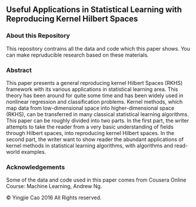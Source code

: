 ## Useful Applications in Statistical Learning with Reproducing Kernel Hilbert Spaces

### About this Repository

This repository contrains all the data and code which this paper shows. You can make repruducible research based on these materials.

### Abstract

This paper presents a general reproducing kernel Hilbert Spaces (RKHS) framework with its various applications in statistical learning area. This theory has been around for quite some time and has been widely used in nonlinear regression and classification problems. Kernel methods, which map data from low-dimensional space into higher-dimensional space (RKHS), can be transferred in many classical statistical learning algorithms. This paper can be roughly divided into two parts. In the first part, the writer attempts to take the reader from a very basic understanding of fields through Hilbert spaces, into reproducing kernel Hilbert spaces. In the second part, the writer want to show reader the abundant applications of kernel methods in statistical learning algorithms, with algorithms and read-world examples.

### Acknowledgements

Some of the data and code used in this paper comes from Cousera Online Course: Machine Learning, Andrew Ng.

© Yingjie Cao 2016 All Rights reserved.
